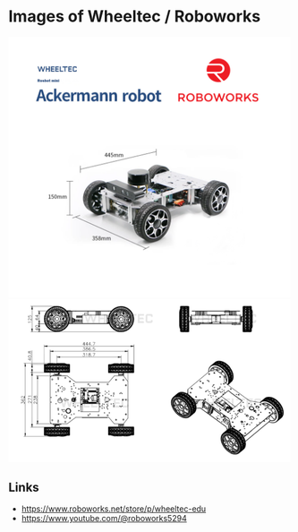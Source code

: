 # Images of Wheeltec / Roboworks
![main](wheeltec_roboworks_ack01.png)
![dimensions](wheeltec_dimensions01.png)

## Links
- https://www.roboworks.net/store/p/wheeltec-edu
- https://www.youtube.com/@roboworks5294
